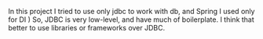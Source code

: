 In this project I tried to use only jdbc to work with db, and Spring I used only for DI )
So, JDBC is very low-level, and have much of boilerplate. I think that better to use libraries or frameworks over JDBC.